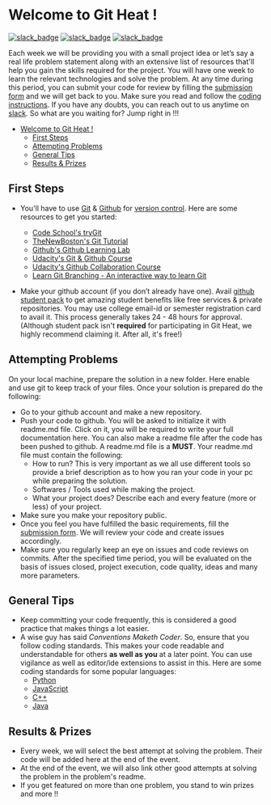 ﻿# Welcome to Git Heat !

[![slack_badge](https://img.shields.io/badge/Connect_on-Slack-3AAE84.svg?longCache=true&style=for-the-badge)](https://kutt.it/ietslack) [![slack_badge](https://img.shields.io/badge/Follow_On-Facebook-3C5898.svg?longCache=true&style=for-the-badge)](https://kutt.it/ietfb) [![slack_badge](https://img.shields.io/badge/Visit_On-Website-CF000F.svg?longCache=true&style=for-the-badge)](https://kutt.it/ietweb)

Each week we will be providing you with a small project idea or let’s say a real life problem statement along with an extensive list of resources that'll help you gain the skills required for the project. You will have one week to learn the relevant technologies and solve the problem. At any time during this period, you can submit your code for review by filling the [submission form](https://kutt.it/githeatsubmit) and we will get back to you. Make sure you read and follow the [coding instructions](./CODING_INSTRUCTIONS.md). If you have any doubts, you can reach out to us anytime on [slack](https://kutt.it/ietslack). So what are you waiting for? Jump right in !!!

- [Welcome to Git Heat !](#welcome-to-git-heat-)
    - [First Steps](#first-steps)
    - [Attempting Problems](#attempting-problems)
    - [General Tips](#general-tips)
    - [Results & Prizes](#results--prizes)

## First Steps

- You'll have to use [Git](https://www.youtube.com/watch?v=uhtzxPU7Bz0) & [Github](https://www.youtube.com/watch?v=w3jLJU7DT5E) for [version control](https://git-scm.com/video/what-is-version-control). Here are some resources to get you started:
    - [Code School's tryGit](https://try.github.io/)
    - [TheNewBoston's Git Tutorial](https://www.youtube.com/playlist?list=PL6gx4Cwl9DGAKWClAD_iKpNC0bGHxGhcx)
    - [Github's Github Learning Lab](https://www.youtube.com/watch?v=9S0p8YMQzsM)
    - [Udacity's Git & Github Course](https://in.udacity.com/course/how-to-use-git-and-github--ud775)
    - [Udacity's Github Collaboration Course](https://in.udacity.com/course/github-collaboration--ud456)
    - [Learn Git Branching - An interactive way to learn Git](https://learngitbranching.js.org/?demo)

- Make your github account (if you don’t already have one). Avail [github student pack](https://education.github.com/pack) to get amazing student benefits like free services & private repositories. You may use college email-id or semester registration card to avail it. This process generally takes 24 - 48 hours for approval. (Although student pack isn't **required** for participating in Git Heat, we highly recommend claiming it. After all, it's free!)

## Attempting Problems

On your local machine, prepare the solution in a new folder. Here enable and use git to keep track of your files. Once your solution is prepared do the following:

- Go to your github account and make a new repository.
- Push your code to github. You will be asked to initialize it with readme.md file. Click on it, you will be required to write your full documentation here. You can also make a readme file after the code has been pushed to github. A readme.md file is a **MUST**. Your readme.md file must contain the following:
    - How to run? This is very important as we all use different tools so provide a brief description as to how you ran your code in your pc while preparing the solution.
    - Softwares / Tools used while making the project.
    - What your project does? Describe each and every feature (more or less) of your project.
- Make sure you make your repository public.
- Once you feel you have fulfilled the basic requirements, fill the [submission form](https://kutt.it/githeatsubmit). We will review your code and create issues accordingly.
- Make sure you regularly keep an eye on issues and code reviews on commits. After the specified time period, you will be evaluated on the basis of issues closed, project execution, code quality, ideas and many more parameters.

## General Tips

- Keep committing your code frequently, this is considered a good practice that makes things a lot easier.
- A wise guy has said *Conventions Maketh Coder*. So, ensure that you follow coding standards. This makes your code readable and understandable for others **as well as you** at a later point. You can use vigilance as well as editor/ide extensions to assist in this. Here are some coding standards for some popular languages:
    - [Python](https://www.python.org/dev/peps/pep-0008/)
    - [JavaScript](https://www.w3schools.com/js/js_conventions.asp)
    - [C++](https://google.github.io/styleguide/cppguide.html)
    - [Java](https://google.github.io/styleguide/javaguide.html)

## Results & Prizes

- Every week, we will select the best attempt at solving the problem. Their code will be added here at the end of the event.
- At the end of the event, we will also link other good attempts at solving the problem in the problem's readme.
- If you get featured on more than one problem, you stand to win prizes and more !!
